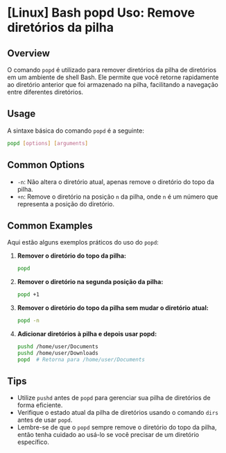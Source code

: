 # [Linux] Bash popd Uso: Remove diretórios da pilha

## Overview
O comando `popd` é utilizado para remover diretórios da pilha de diretórios em um ambiente de shell Bash. Ele permite que você retorne rapidamente ao diretório anterior que foi armazenado na pilha, facilitando a navegação entre diferentes diretórios.

## Usage
A sintaxe básica do comando `popd` é a seguinte:

```bash
popd [options] [arguments]
```

## Common Options
- `-n`: Não altera o diretório atual, apenas remove o diretório do topo da pilha.
- `+n`: Remove o diretório na posição `n` da pilha, onde `n` é um número que representa a posição do diretório.

## Common Examples
Aqui estão alguns exemplos práticos do uso do `popd`:

1. **Remover o diretório do topo da pilha:**
   ```bash
   popd
   ```

2. **Remover o diretório na segunda posição da pilha:**
   ```bash
   popd +1
   ```

3. **Remover o diretório do topo da pilha sem mudar o diretório atual:**
   ```bash
   popd -n
   ```

4. **Adicionar diretórios à pilha e depois usar popd:**
   ```bash
   pushd /home/user/Documents
   pushd /home/user/Downloads
   popd  # Retorna para /home/user/Documents
   ```

## Tips
- Utilize `pushd` antes de `popd` para gerenciar sua pilha de diretórios de forma eficiente.
- Verifique o estado atual da pilha de diretórios usando o comando `dirs` antes de usar `popd`.
- Lembre-se de que o `popd` sempre remove o diretório do topo da pilha, então tenha cuidado ao usá-lo se você precisar de um diretório específico.